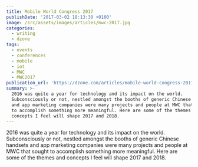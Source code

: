 ```yaml
---
title: Mobile World Congress 2017
publishDate: '2017-03-02 18:13:30 +0100'
image: /src/assets/images/articles/mwc-2017.jpg
categories:
  - writing
  - dzone
tags:
  - events
  - conferences
  - mobile
  - iot
  - MWC
  - MWC2017
publication_url: 'https://dzone.com/articles/mobile-world-congress-2017'
summary: >-
  2016 was quite a year for technology and its impact on the world.
  Subconsciously or not, nestled amongst the booths of generic Chinese handsets
  and app marketing companies were many projects and people at MWC that sought
  to accomplish something more meaningful. Here are some of the themes and
  concepts I feel will shape 2017 and 2018.
---
```


2016 was quite a year for technology and its impact on the world. Subconsciously or not, nestled amongst the booths of generic Chinese handsets and app marketing companies were many projects and people at MWC that sought to accomplish something more meaningful. Here are some of the themes and concepts I feel will shape 2017 and 2018.
